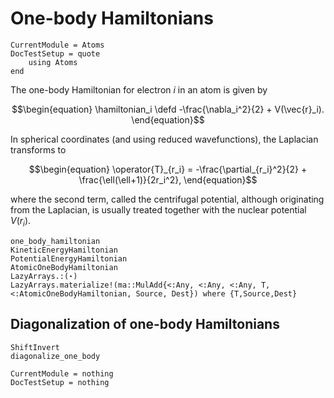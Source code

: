 # One-body Hamiltonians

```@meta
CurrentModule = Atoms
DocTestSetup = quote
    using Atoms
end
```

The one-body Hamiltonian for electron $i$ in an atom is given by

$$\begin{equation}
\hamiltonian_i \defd
-\frac{\nabla_i^2}{2} +
V(\vec{r}_i).
\end{equation}$$

In spherical coordinates (and using reduced wavefunctions), the
Laplacian transforms to

$$\begin{equation}
\operator{T}_{r_i} = -\frac{\partial_{r_i}^2}{2} + \frac{\ell(\ell+1)}{2r_i^2},
\end{equation}$$

where the second term, called the centrifugal potential, although
originating from the Laplacian, is usually treated together with the
nuclear potential $V(r_i)$.

```@docs
one_body_hamiltonian
KineticEnergyHamiltonian
PotentialEnergyHamiltonian
AtomicOneBodyHamiltonian
LazyArrays.:(⋆)
LazyArrays.materialize!(ma::MulAdd{<:Any, <:Any, <:Any, T, <:AtomicOneBodyHamiltonian, Source, Dest}) where {T,Source,Dest}
```

## Diagonalization of one-body Hamiltonians

```@docs
ShiftInvert
diagonalize_one_body
```

```@meta
CurrentModule = nothing
DocTestSetup = nothing
```
